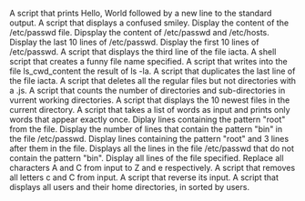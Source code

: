 A script that prints Hello, World followed by a new line to the standard output.
A script that displays a confused smiley.
Display the content of the /etc/passwd file.
Dipsplay the content of /etc/passwd and /etc/hosts.
Display the last 10 lines of /etc/passwd.
Display the first 10 lines of /etc/passwd.
A script that displays the third line of the file iacta.
A shell script that creates a funny file name specified.
A script that writes into the file ls_cwd_content the result of ls -la.
A script that duplicates the last line of the file iacta.
A script that deletes all the regular files but not directories with a .js.
A script that counts the number of directories and sub-directories in vurrent working directories.
A script that displays the 10 newest files in the current directory.
A script that takes a list of words as input and prints only words that appear exactly once.
Diplay lines containing the pattern "root" from the file.
Display the number of lines that contain the pattern "bin" in the file /etc/passwd.
Display lines containing the pattern "root" and 3 lines after them in the file.
Displays all the lines in the file /etc/passwd that do not contain the pattern "bin".
Display all lines of the file specified.
Replace all characters A and C from input to Z and e respectively.
A script that removes all letters c and C from input.
A script that reverse its input.
A script that displays all users and their home directories, in sorted by users.
